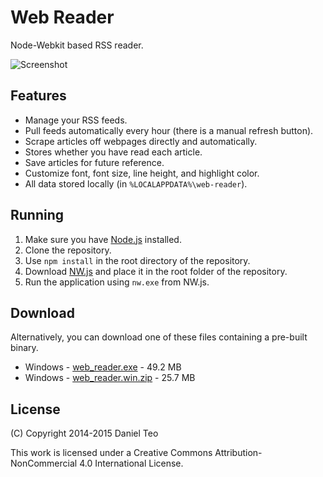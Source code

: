 # Web Reader

Node-Webkit based RSS reader.

![Screenshot](https://s-takuya.rhcloud.com/f/5kWMcbfm4T/web_reader_ss.PNG)

## Features
- Manage your RSS feeds.
- Pull feeds automatically every hour (there is a manual refresh button).
- Scrape articles off webpages directly and automatically.
- Stores whether you have read each article.
- Save articles for future reference.
- Customize font, font size, line height, and highlight color.
- All data stored locally (in `%LOCALAPPDATA%\web-reader`).

## Running

1. Make sure you have [Node.js](http://www.nodejs.org/) installed.
2. Clone the repository.
3. Use `npm install` in the root directory of the repository.
4. Download [NW.js](https://github.com/nwjs/nw.js#downloads) and place it in the root folder of the repository.
5. Run the application using `nw.exe` from NW.js.

## Download

Alternatively, you can download one of these files containing a pre-built binary.
- Windows - [web_reader.exe](https://dl.dropboxusercontent.com/u/15393327/web_reader/web_reader.exe) - 49.2 MB
- Windows - [web_reader.win.zip](https://dl.dropboxusercontent.com/u/15393327/web_reader/web_reader.win.zip) - 25.7 MB

## License

(C) Copyright 2014-2015 Daniel Teo

This work is licensed under a Creative Commons Attribution-NonCommercial 4.0 International License.